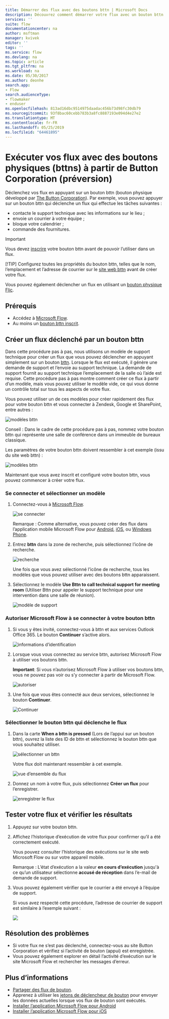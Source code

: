 ```yaml
---
title: Démarrer des flux avec des boutons bttn | Microsoft Docs
description: Découvrez comment démarrer votre flux avec un bouton bttn
services: ''
suite: flow
documentationcenter: na
author: msftman
manager: kvivek
editor: ''
tags: ''
ms.service: flow
ms.devlang: na
ms.topic: article
ms.tgt_pltfrm: na
ms.workload: na
ms.date: 05/30/2017
ms.author: deonhe
search.app:
- Flow
search.audienceType:
- flowmaker
- enduser
ms.openlocfilehash: 813ad16dbc9514975daadac456b73d98fc30db79
ms.sourcegitcommit: 93f8bac60cebb783b3a8fc8887193e094d4e27e2
ms.translationtype: MT
ms.contentlocale: fr-FR
ms.lasthandoff: 05/25/2019
ms.locfileid: "64461895"
---
```

# <a name="run-your-flows-with-physical-buttons-bttns-from-the-button-corporation-preview"></a>Exécuter vos flux avec des boutons physiques (bttns) à partir de Button Corporation (préversion)
Déclenchez vos flux en appuyant sur un bouton bttn (bouton physique développé par [The Button Corporation](https://my.bt.tn/)). Par exemple, vous pouvez appuyer sur un bouton bttn qui déclenche un flux qui effectue les tâches suivantes :

* contacte le support technique avec les informations sur le lieu ;
* envoie un courrier à votre équipe ;
* bloque votre calendrier ;
* commande des fournitures.

> [!IMPORTANT]
> Vous devez [inscrire](https://my.bt.tn/) votre bouton bttn avant de pouvoir l’utiliser dans un flux.
> 
> [!TIP]
> Configurez toutes les propriétés du bouton bttn, telles que le nom, l’emplacement et l’adresse de courrier sur le [site web bttn](https://my.bt.tn/) avant de créer votre flux.
> 
> 

Vous pouvez également déclencher un flux en utilisant un [bouton physique Flic](flic-button-flows.md).

## <a name="prerequisites"></a>Prérequis
* Accédez à [Microsoft Flow](https://flow.microsoft.com).
* Au moins un [bouton bttn inscrit](https://my.bt.tn/).

## <a name="create-a-flow-thats-triggered-from-a-bttn"></a>Créer un flux déclenché par un bouton bttn
Dans cette procédure pas à pas, nous utilisons un modèle de support technique pour créer un flux que vous pouvez déclencher en appuyant simplement sur un bouton [bttn](https://my.bt.tn/). Lorsque le flux est exécuté, il génère une demande de support et l’envoie au support technique. La demande de support fournit au support technique l’emplacement de la salle où l’aide est requise. Cette procédure pas à pas montre comment créer ce flux à partir d’un modèle, mais vous pouvez utiliser le modèle vide, ce qui vous donne un contrôle total sur tous les aspects de votre flux.

Vous pouvez utiliser un de ces modèles pour créer rapidement des flux pour votre bouton bttn et vous connecter à Zendesk, Google et SharePoint, entre autres :

![modèles bttn](./media/bttn-button-flows/bttn-templates.png)

Conseil : Dans le cadre de cette procédure pas à pas, nommez votre bouton bttn qui représente une salle de conférence dans un immeuble de bureaux classique.

Les paramètres de votre bouton bttn doivent ressembler à cet exemple (issu du site web bttn) :

![modèles bttn](./media/bttn-button-flows/bttn-config.png)

Maintenant que vous avez inscrit et configuré votre bouton bttn, vous pouvez commencer à créer votre flux.

### <a name="sign-in-and-select-a-template"></a>Se connecter et sélectionner un modèle
1. Connectez-vous à [Microsoft Flow](https://flow.microsoft.com).
   
    ![se connecter](./media/bttn-button-flows/sign-into-flow.png)
   
    Remarque : Comme alternative, vous pouvez créer des flux dans l’application mobile Microsoft Flow pour [Android](https://aka.ms/flowmobiledocsandroid), [iOS](https://aka.ms/flowmobiledocsios), ou [Windows Phone](https://aka.ms/flowmobilewindows).
2. Entrez **bttn** dans la zone de recherche, puis sélectionnez l’icône de recherche.
   
    ![recherche](./media/bttn-button-flows/bttn-search-template.png)
   
    Une fois que vous avez sélectionné l’icône de recherche, tous les modèles que vous pouvez utiliser avec des boutons bttn apparaissent.
3. Sélectionnez le modèle **Use Bttn to call technical support for meeting room** (Utiliser Bttn pour appeler le support technique pour une intervention dans une salle de réunion).
   
    ![modèle de support](./media/bttn-button-flows/bttn-select-template.png)

### <a name="authorize-microsoft-flow-to-connect-to-your-bttn"></a>Autoriser Microsoft Flow à se connecter à votre bouton bttn
1. Si vous y êtes invité, connectez-vous à bttn et aux services Outlook Office 365. Le bouton **Continuer** s’active alors.
   
    ![informations d’identification](./media/bttn-button-flows/bttn-provide-credentials.png)
2. Lorsque vous vous connectez au service bttn, autorisez Microsoft Flow à utiliser vos boutons bttn.
   
    **Important**: Si vous n’autorisez Microsoft Flow à utiliser vos boutons bttn, vous ne pouvez pas voir ou s’y connecter à partir de Microsoft Flow.
   
    ![autoriser](./media/bttn-button-flows/authorize-bttn.png)
3. Une fois que vous êtes connecté aux deux services, sélectionnez le bouton **Continuer**.
   
    ![Continuer](./media/bttn-button-flows/continue.png)

### <a name="select-the-bttn-that-triggers-the-flow"></a>Sélectionner le bouton bttn qui déclenche le flux
1. Dans la carte **When a bttn is pressed** (Lors de l’appui sur un bouton bttn), ouvrez la liste des ID de bttn et sélectionnez le bouton bttn que vous souhaitez utiliser.
   
    ![sélectionner un bttn](./media/bttn-button-flows/bttn-id.png)
   
    Votre flux doit maintenant ressembler à cet exemple.
   
    ![vue d’ensemble du flux](./media/bttn-button-flows/bttn-done.png)
2. Donnez un nom à votre flux, puis sélectionnez **Créer un flux** pour l’enregistrer.
   
    ![enregistrer le flux](./media/bttn-button-flows/save.png)

## <a name="test-your-flow-and-confirm-results"></a>Tester votre flux et vérifier les résultats
1. Appuyez sur votre bouton bttn.
2. Affichez l’historique d’exécution de votre flux pour confirmer qu’il a été correctement exécuté.
   
    Vous pouvez consulter l’historique des exécutions sur le site web Microsoft Flow ou sur votre appareil mobile.
   
    Remarque : L’état d’exécution a la valeur **en cours d’exécution** jusqu'à ce qu’un utilisateur sélectionne **accusé de réception** dans l’e-mail de demande de support.
3. Vous pouvez également vérifier que le courrier a été envoyé à l’équipe de support.
   
    Si vous avez respecté cette procédure, l’adresse de courrier de support est similaire à l’exemple suivant :
   
    ![](./media/bttn-button-flows/support-request-email.png)

## <a name="troubleshooting"></a>Résolution des problèmes
* Si votre flux ne s’est pas déclenché, connectez-vous au site Button Corporation et vérifiez si l’activité de bouton (appui) est enregistrée.
* Vous pouvez également explorer en détail l’activité d’exécution sur le site Microsoft Flow et rechercher les messages d’erreur.

## <a name="more-information"></a>Plus d’informations
* [Partager des flux de bouton](share-buttons.md).
* Apprenez à utiliser les [jetons de déclencheur de bouton](introduction-to-button-trigger-tokens.md) pour envoyer les données actuelles lorsque vos flux de bouton sont exécutés.
* [Installer l’application Microsoft Flow pour Android](https://aka.ms/flowmobiledocsandroid)
* [Installer l’application Microsoft Flow pour iOS](https://aka.ms/flowmobiledocsios)

